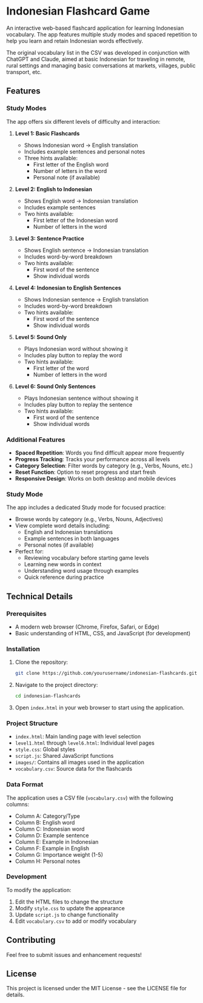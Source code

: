 # Indonesian Flashcard Game

An interactive web-based flashcard application for learning Indonesian vocabulary. The app features multiple study modes and spaced repetition to help you learn and retain Indonesian words effectively.

The original vocabulary list in the CSV was developed in conjunction with ChatGPT and Claude, aimed at basic Indonesian for traveling in remote, rural settings and managing basic conversations at markets, villages, public transport, etc.

## Features

### Study Modes

The app offers six different levels of difficulty and interaction:

1. **Level 1: Basic Flashcards**
   - Shows Indonesian word → English translation
   - Includes example sentences and personal notes
   - Three hints available:
     - First letter of the English word
     - Number of letters in the word
     - Personal note (if available)

2. **Level 2: English to Indonesian**
   - Shows English word → Indonesian translation
   - Includes example sentences
   - Two hints available:
     - First letter of the Indonesian word
     - Number of letters in the word

3. **Level 3: Sentence Practice**
   - Shows English sentence → Indonesian translation
   - Includes word-by-word breakdown
   - Two hints available:
     - First word of the sentence
     - Show individual words

4. **Level 4: Indonesian to English Sentences**
   - Shows Indonesian sentence → English translation
   - Includes word-by-word breakdown
   - Two hints available:
     - First word of the sentence
     - Show individual words

5. **Level 5: Sound Only**
   - Plays Indonesian word without showing it
   - Includes play button to replay the word
   - Two hints available:
     - First letter of the word
     - Number of letters in the word

6. **Level 6: Sound Only Sentences**
   - Plays Indonesian sentence without showing it
   - Includes play button to replay the sentence
   - Two hints available:
     - First word of the sentence
     - Show individual words

### Additional Features

- **Spaced Repetition**: Words you find difficult appear more frequently
- **Progress Tracking**: Tracks your performance across all levels
- **Category Selection**: Filter words by category (e.g., Verbs, Nouns, etc.)
- **Reset Function**: Option to reset progress and start fresh
- **Responsive Design**: Works on both desktop and mobile devices

### Study Mode

The app includes a dedicated Study mode for focused practice:
- Browse words by category (e.g., Verbs, Nouns, Adjectives)
- View complete word details including:
  - English and Indonesian translations
  - Example sentences in both languages
  - Personal notes (if available)
- Perfect for:
  - Reviewing vocabulary before starting game levels
  - Learning new words in context
  - Understanding word usage through examples
  - Quick reference during practice

## Technical Details

### Prerequisites

- A modern web browser (Chrome, Firefox, Safari, or Edge)
- Basic understanding of HTML, CSS, and JavaScript (for development)

### Installation

1. Clone the repository:
   ```bash
   git clone https://github.com/yourusername/indonesian-flashcards.git
   ```

2. Navigate to the project directory:
   ```bash
   cd indonesian-flashcards
   ```

3. Open `index.html` in your web browser to start using the application.

### Project Structure

- `index.html`: Main landing page with level selection
- `level1.html` through `level6.html`: Individual level pages
- `style.css`: Global styles
- `script.js`: Shared JavaScript functions
- `images/`: Contains all images used in the application
- `vocabulary.csv`: Source data for the flashcards

### Data Format

The application uses a CSV file (`vocabulary.csv`) with the following columns:
- Column A: Category/Type
- Column B: English word
- Column C: Indonesian word
- Column D: Example sentence
- Column E: Example in Indonesian
- Column F: Example in English
- Column G: Importance weight (1-5)
- Column H: Personal notes

### Development

To modify the application:
1. Edit the HTML files to change the structure
2. Modify `style.css` to update the appearance
3. Update `script.js` to change functionality
4. Edit `vocabulary.csv` to add or modify vocabulary

## Contributing

Feel free to submit issues and enhancement requests!

## License

This project is licensed under the MIT License - see the LICENSE file for details.
